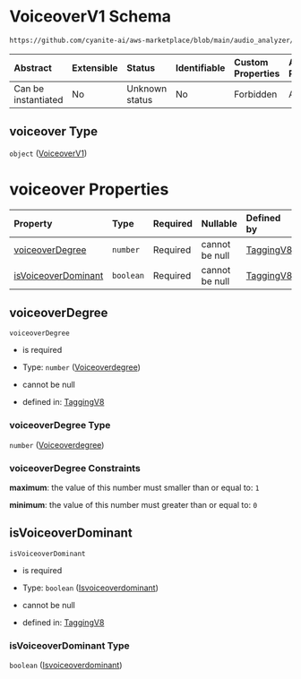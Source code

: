 # VoiceoverV1 Schema

```txt
https://github.com/cyanite-ai/aws-marketplace/blob/main/audio_analyzer/schemes/marketplace_v1/schema/TaggingV8.schema.json#/properties/voiceover
```



| Abstract            | Extensible | Status         | Identifiable | Custom Properties | Additional Properties | Access Restrictions | Defined In                                                                     |
| :------------------ | :--------- | :------------- | :----------- | :---------------- | :-------------------- | :------------------ | :----------------------------------------------------------------------------- |
| Can be instantiated | No         | Unknown status | No           | Forbidden         | Allowed               | none                | [TaggingV8.schema.json\*](../out/TaggingV8.schema.json "open original schema") |

## voiceover Type

`object` ([VoiceoverV1](taggingv8-defs-voiceoverv1.md))

# voiceover Properties

| Property                                    | Type      | Required | Nullable       | Defined by                                                                                                                                                                                                                                               |
| :------------------------------------------ | :-------- | :------- | :------------- | :------------------------------------------------------------------------------------------------------------------------------------------------------------------------------------------------------------------------------------------------------- |
| [voiceoverDegree](#voiceoverdegree)         | `number`  | Required | cannot be null | [TaggingV8](taggingv8-defs-voiceoverv1-properties-voiceoverdegree.md "https://github.com/cyanite-ai/aws-marketplace/blob/main/audio_analyzer/schemes/marketplace_v1/schema/TaggingV8.schema.json#/$defs/VoiceoverV1/properties/voiceoverDegree")         |
| [isVoiceoverDominant](#isvoiceoverdominant) | `boolean` | Required | cannot be null | [TaggingV8](taggingv8-defs-voiceoverv1-properties-isvoiceoverdominant.md "https://github.com/cyanite-ai/aws-marketplace/blob/main/audio_analyzer/schemes/marketplace_v1/schema/TaggingV8.schema.json#/$defs/VoiceoverV1/properties/isVoiceoverDominant") |

## voiceoverDegree



`voiceoverDegree`

* is required

* Type: `number` ([Voiceoverdegree](taggingv8-defs-voiceoverv1-properties-voiceoverdegree.md))

* cannot be null

* defined in: [TaggingV8](taggingv8-defs-voiceoverv1-properties-voiceoverdegree.md "https://github.com/cyanite-ai/aws-marketplace/blob/main/audio_analyzer/schemes/marketplace_v1/schema/TaggingV8.schema.json#/$defs/VoiceoverV1/properties/voiceoverDegree")

### voiceoverDegree Type

`number` ([Voiceoverdegree](taggingv8-defs-voiceoverv1-properties-voiceoverdegree.md))

### voiceoverDegree Constraints

**maximum**: the value of this number must smaller than or equal to: `1`

**minimum**: the value of this number must greater than or equal to: `0`

## isVoiceoverDominant



`isVoiceoverDominant`

* is required

* Type: `boolean` ([Isvoiceoverdominant](taggingv8-defs-voiceoverv1-properties-isvoiceoverdominant.md))

* cannot be null

* defined in: [TaggingV8](taggingv8-defs-voiceoverv1-properties-isvoiceoverdominant.md "https://github.com/cyanite-ai/aws-marketplace/blob/main/audio_analyzer/schemes/marketplace_v1/schema/TaggingV8.schema.json#/$defs/VoiceoverV1/properties/isVoiceoverDominant")

### isVoiceoverDominant Type

`boolean` ([Isvoiceoverdominant](taggingv8-defs-voiceoverv1-properties-isvoiceoverdominant.md))
